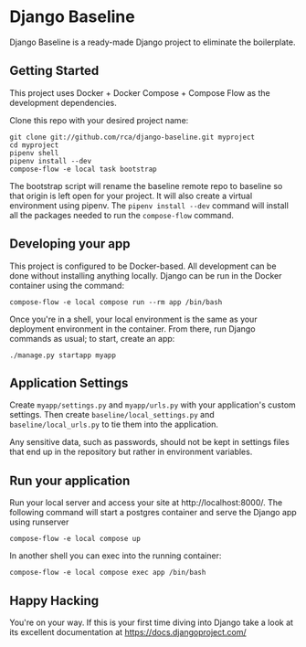 # Django Baseline

Django Baseline is a ready-made Django project to eliminate the boilerplate.


## Getting Started

This project uses Docker + Docker Compose + Compose Flow as the development dependencies.

Clone this repo with your desired project name:

```
git clone git://github.com/rca/django-baseline.git myproject
cd myproject
pipenv shell
pipenv install --dev
compose-flow -e local task bootstrap
```

The bootstrap script will rename the baseline remote repo to baseline so that
origin is left open for your project.  It will also create a virtual
environment using pipenv.  The `pipenv install --dev` command will install all the packages needed to run the `compose-flow` command.


## Developing your app

This project is configured to be Docker-based.  All development can be done without installing anything locally.  Django can be run in the Docker container using the command:

```
compose-flow -e local compose run --rm app /bin/bash
```

Once you're in a shell, your local environment is the same as your deployment environment in the container.  From there, run Django commands as usual; to start, create an app:

```
./manage.py startapp myapp
```


## Application Settings

Create `myapp/settings.py` and `myapp/urls.py` with your application's
custom settings.  Then create `baseline/local_settings.py` and
`baseline/local_urls.py` to tie them into the application.

Any sensitive data, such as passwords, should not be kept in settings files
that end up in the repository but rather in environment variables.


## Run your application

Run your local server and access your site at http://localhost:8000/.  The following command will start a postgres container and serve the Django app using runserver

```
compose-flow -e local compose up
```

In another shell you can exec into the running container:

```
compose-flow -e local compose exec app /bin/bash
```


## Happy Hacking

You're on your way.  If this is your first time diving into Django take a look
at its excellent documentation at https://docs.djangoproject.com/
